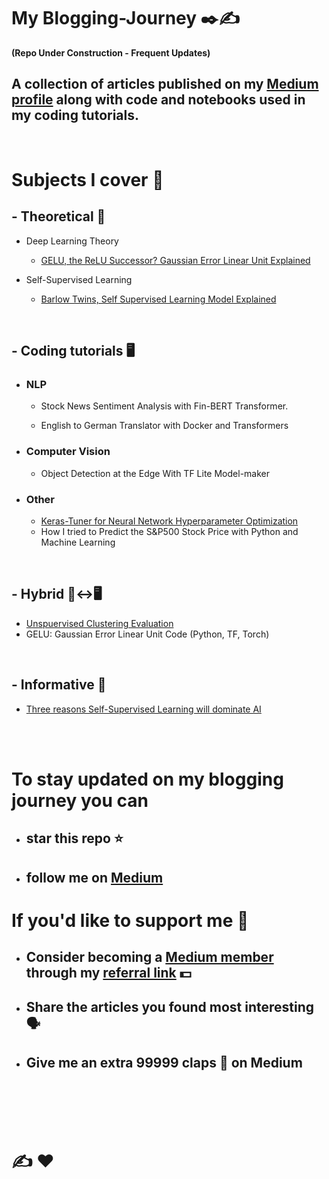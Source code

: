 # My Blogging-Journey  ✒️✍️

**(Repo Under Construction - Frequent Updates)**

## A collection of articles published on my [Medium profile](https://medium.com/@poulinakis.kon) along with code and notebooks used in my coding tutorials.

</br>

# Subjects I cover 📜

## - Theoretical 📜
  - Deep Learning Theory
    - [GELU, the ReLU Successor? Gaussian Error Linear Unit Explained](https://pub.towardsai.net/is-gelu-the-relu-successor-deep-learning-activations-7506cf96724f)
    
  - Self-Supervised Learning
     - [Barlow Twins, Self Supervised Learning Model Explained](https://medium.com/mlearning-ai/barlow-twins-self-supervised-learning-model-explained-python-torch-code-tutorial-e8f3688bbb6d)

</br>

## - Coding tutorials 🖥️
* ### NLP
  -  Stock News Sentiment Analysis with Fin-BERT Transformer.
  
  -  English to German Translator with Docker and Transformers

* ### Computer Vision
  -  Object Detection at the Edge With TF Lite Model-maker
  

* ### Other
  - [Keras-Tuner for Neural Network Hyperparameter Optimization](https://github.com/Poulinakis-Konstantinos/Blogging-Journey/tree/main/Keras-Tuner-Complete-Tutorial)
  -  How I tried to Predict the S&P500 Stock Price with Python and Machine Learning

</br>

## - Hybrid  📜↔️🖥️
- [Unspuervised Clustering Evaluation](https://github.com/Poulinakis-Konstantinos/Blogging-Journey/tree/main/Unsupervised%20Clustering%20Evaluation)
- GELU: Gaussian Error Linear Unit Code (Python, TF, Torch)

</br>

## - Informative 📰
- [Three reasons Self-Supervised Learning will dominate AI](https://medium.com/geekculture/three-reasons-self-supervised-learning-will-dominate-artificial-intelligence-ai-69904684c935)

</br>
</br>

# To stay updated on my blogging journey you can 
- ## star this repo :star: 
- ## follow me on [Medium](https://medium.com/@poulinakis.kon)

# If you'd like to support me 🫰
- ## Consider becoming a [Medium member](https://medium.com/@poulinakis.kon/membership) through my [referral link](https://medium.com/@poulinakis.kon/membership) 💵
- ## Share the articles you found most interesting 🗣️
- ## Give me an extra 99999 claps 👏 on Medium 



</br>
</br>
</br>
</br>

# ✍️ :heart:

<!--<a href="https://trackgit.com">
<img src="https://us-central1-trackgit-analytics.cloudfunctions.net/token/ping/lcze5sye4b8jhcnx26jl" alt="trackgit-views" />
</a>-->

